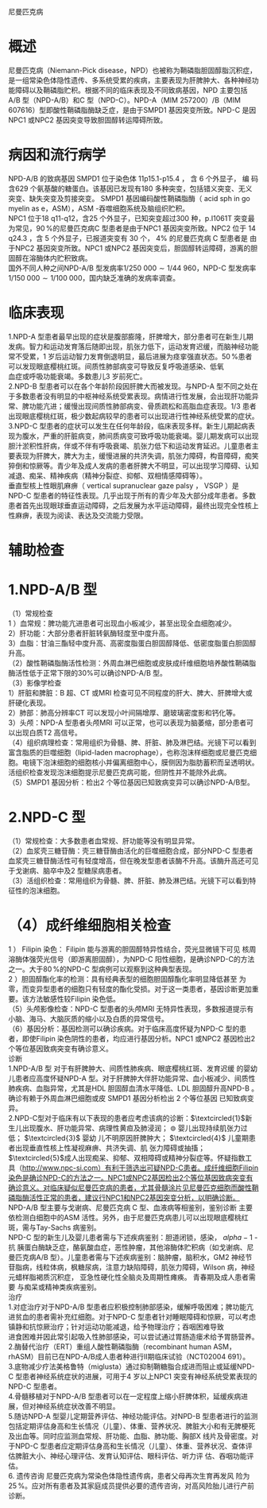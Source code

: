 尼曼匹克病  
# 概述  
尼曼匹克病（Niemann-Pick disease，NPD）也被称为鞘磷脂胆固醇脂沉积症，是一组常染色体隐性遗传、多系统受累的疾病，主要表现为肝脾肿大、各种神经功能障碍以及鞘磷脂贮积。根据不同的临床表现及不同致病基因，NPD 主要包括A/B 型（NPD-A/B）和C 型（NPD-C）。NPD-A（MIM 257200）/B（MIM 607616）型即酸性鞘磷脂酶缺乏症，是由于SMPD1 基因突变所致。NPD-C 是因NPC1 或NPC2 基因突变导致胆固醇转运障碍所致。  
# 病因和流行病学  
NPD-A/B  的致病基因 SMPD1  位于染色体 11p15.1-p15.4 ， 含 6  个外显子， 编 码含629 个氨基酸的糖蛋白。该基因已发现有180 多种突变，包括错义突变、无义突变、缺失突变及剪接突变。 SMPD1  基因编码酸性鞘磷脂酶（ acid sph in go myelin as e，ASM），ASM -吞噬细胞系统及脑组织贮积。  
NPC1 位于18 q11-q12，含25 个外显子，已知突变超过300 种，p.I1061T 突变最为常见，$90\,\%$的尼曼匹克病C 型患者是由于NPC1 基因突变所致。NPC2 位于 $14\,\,\mathrm{q}24.3$ ，含 5  个外显子，已报道突变有 30  个， $4\%$ 的尼曼匹克病 C  型患者是 由于NPC2 基因突变所致。NPC1 或NPC2 基因突变后，胆固醇转运障碍，游离的胆固醇在溶酶体内贮积致病。  
国外不同人种之间NPD-A/B 型发病率$1/250\ 000{\sim}1/44\ 960$，NPD-C 型发病率$1/150\;000{\sim}1/100\;000$，国内缺乏准确的发病率调查。  
# 临床表现  
1.NPD-A 型患者最早出现的症状是腹部膨隆，肝脾增大，部分患者可在新生儿期发病。智力和运动发育落后随即出现，肌张力低下，运动发育迟缓，而脑神经功能常不受累，1 岁后运动智力发育倒退明显，最后进展为痉挛强直状态。$50\,\%$患者可以发现眼底樱桃红斑。间质性肺部病变可导致反复呼吸道感染、低氧  
血症或呼吸功能衰竭。多数患儿3 岁前死亡。  
2.NPD-B 型患者可以在各个年龄阶段因肝脾大而被发现。与NPD-A 型不同之处在于多数患者没有明显的中枢神经系统受累表现。病情进行性发展，会出现肝功能异常、脾功能亢进；缓慢出现间质性肺部病变、骨质疏松和高脂血症表现。1/3 患者出现眼底樱桃红斑，极少数起病较早的患者可以出现进行性神经系统受累的症状。  
3.NPD-C 型患者的症状可以发生在任何年龄段，临床表现多样。新生儿期起病表现为腹水，严重的肝脏病变，肺间质病变可致呼吸功能衰竭。婴儿期发病可以出现胆汁淤积性肝病，伴或不伴有呼吸衰竭、肌张力低下和运动发育延迟。儿童患者主要表现为肝脾大，脾大为主，缓慢进展的共济失调，肌张力障碍，构音障碍，痴笑猝倒和惊厥等。青少年及成人发病的患者肝脾大不明显，可以出现学习障碍、认知减退、痴呆、精神疾病（精神分裂症、抑郁、双相情感障碍等）。  
垂直型核上性眼肌麻痹（ vertical supranuclear gaze palsy ， VSGP ）是 NPD-C 型患者的特征性表现。几乎出现于所有的青少年及大部分成年患者。多数患者首先出现眼球垂直运动障碍，之后发展为水平运动障碍，最终出现完全性核上性麻痹，表现为阅读、表达及交流能力受限。  
# 辅助检查  
# 1.NPD-A/B 型  
（1）常规检查  
1 ）血常规：脾功能亢进患者可出现血小板减少，甚至出现全血细胞减少。  
2）肝功能：大部分患者肝脏转氨酶轻度至中度升高。  
3）血脂：甘油三酯轻中度升高、高密度脂蛋白胆固醇降低、低密度脂蛋白胆固醇升高。  
（2）酸性鞘磷脂酶活性检测：外周血淋巴细胞或皮肤成纤维细胞培养酸性鞘磷脂酶活性低于正常下限的$30\%$可以确诊NPD-A/B 型。  
（3）影像学检查  
1）肝脏和脾脏：B 超、CT 或MRI 检查可见不同程度的肝大、脾大、肝脾增大或肝硬化表现。  
2）肺部：肺高分辨率CT 可以发现小叶间隔增厚、磨玻璃密度影和钙化等。  
3）头颅：NPD-A 型患者头颅MRI 可以正常，也可以表现为脑萎缩，部分患者可以出现白质T2 高信号。  
（4）组织病理检查：常用组织为骨髓、脾、肝脏、肺及淋巴结。光镜下可以看到富含脂质的巨噬细胞（lipid-laden macrophage），也称泡沫样细胞或尼曼匹克细胞。电镜下泡沫细胞的细胞核小并偏离细胞中心，膜侧因为脂肪蓄积而呈透明状。活组织检查发现泡沫细胞提示尼曼匹克病可能，但阴性并不能除外此病。  
（5）SMPD1 基因分析：检出2 个等位基因已知致病变异可以确诊NPD-A/B型。  
# 2.NPD-C 型  
（1）常规检查：大多数患者血常规、肝功能等没有明显异常。  
（2）血浆壳三糖苷酶：壳三糖苷酶由活化的巨噬细胞合成，部分NPD-C 型患者血浆壳三糖苷酶活性可有轻度增高，但在晚发型患者该酶不升高。该酶升高还可见于戈谢病、脑卒中及2 型糖尿病患者。  
（3）活组织检查：常用组织为骨髓、脾、肝脏、肺及淋巴结。光镜下可以看到特征性的泡沫细胞。  
# （4）成纤维细胞相关检查  
1 ） Filipin  染色： Filipin  能与游离的胆固醇特异性结合，荧光显微镜下可见 核周溶酶体强荧光信号（即游离胆固醇），为NPD-C 阳性细胞，是确诊NPD-C的方法之一。大于$80\,\%$的NPD-C 型病例可以观察到这种典型表现。  
2 ）胆固醇酯化率的检测：具有经典表型的细胞胆固醇酯化率明显降低甚至 为零，而变异型患者的细胞只有轻度的酯化受损。对于这一类患者，基因诊断更加重要。该方法敏感性较Filipin 染色低。  
（5）头颅影像检查：NPD-C 型患者的头颅MRI 无特异性表现，多数报道提示有小脑、海马、大脑灰质的缩小以及白质的异常信号。  
（6）基因分析：基因检测可以确诊疾病。对于临床高度怀疑为NPD-C 型的患者，即使Filipin 染色阴性的患者，均应进行基因分析。NPC1 或NPC2 基因检出2 个等位基因致病突变有确诊意义。  
诊断  
1.NPD-A/B  型 对于有肝脾肿大、间质性肺疾病、眼底樱桃红斑、发育迟缓 的婴幼儿患者应高度怀疑NPD-A 型。对于肝脾肿大伴肝功能异常、血小板减少、间质性肺疾病、血脂异常，尤其是HDL 胆固醇血清水平降低、LDL 胆固醇升高NPD-B 。确诊有赖于外周血淋巴细胞或皮 SMPD1  基因分析检出 2  个等位基因 已知致病变异。  
2.NPD-C型对于临床有以下表现的患者应考虑该病的诊断：$\textcircled{1}$新生儿出现腹水、肝功能异常、病理性黄疸及肺浸润； $\circledcirc$ 婴儿出现持续肌张力过低； $\textcircled{3}$ 婴幼 儿不明原因肝脾肿大； $\textcircled{4}$ 儿童期患者出现垂直性核上性凝视麻痹、共济失调、肌 张力障碍或抽搐；$\textcircled{5}$成人出现痴呆、抑郁、双相障碍或精神分裂症等。怀疑指数工具（http://www.npc-si.com）有利于筛选出可疑NPD-C患者。成纤维细胞Filipin染色是确诊NPD-C的方法之一。NPC1或NPC2基因检出2个等位基因致病突变有确诊意义。对临床疑似尼曼匹克病的患者，尤其骨髓涂片见尼曼匹克细胞而酸性鞘磷脂酶活性正常的患者，建议行NPC1和NPC2基因突变分析，以明确诊断。  
NPD-A/B  型主要与戈谢病、尼曼匹克病 C  型、血液病等相鉴别，鉴别诊断 主要依检测白细胞中的ASM 活性。另外，由于尼曼匹克病患儿可以出现眼底樱桃红斑，需与Tay-Sachs 病鉴别。  
NPD-C  型的新生儿及婴儿患者需与下述疾病鉴别：胆道闭锁，感染， $alpha{-}1$ - 抗 胰蛋白酶缺乏症，酪氨酸血症，恶性肿瘤，其他溶酶体贮积病（如戈谢病、尼曼匹克病A/B 型）。儿童患者需与下述疾病鉴别：脑肿瘤，脑积水，GM2 神经节苷脂病，线粒体病，枫糖尿病，注意力缺陷障碍，肌张力障碍，Wilson 病，神经元蜡样脂褐质沉积症， 亚急性硬化性全脑炎及周期性瘫痪。 青春期及成人患者需要 与痴呆或精神类疾病鉴别。  
治疗  
1.对症治疗对于NPD-A/B 型患者应积极控制肺部感染，缓解呼吸困难；脾功能亢进贫血的患者需补充红细胞。对于NPD-C 型患者针对睡眠障碍和惊厥，可以考虑镇静和抗惊厥治疗；针对运动功能减退，给予物理治疗；吞咽困难导致  
进食困难并因此常引起吸入性肺部感染，可以尝试通过胃肠造瘘术给予胃肠营养。  
2.酶替代治疗（ERT）重组人酸性鞘磷脂酶（recombinant human ASM，rhASM）目前已在NPD-A/B成人患者种进行Ⅱ期临床试验（NCT02004 691）。  
3.底物减少疗法美格鲁特（miglusta）通过抑制鞘糖脂合成进而阻止或延缓NPD-C 型患者神经系统症状的进展，可用于4 岁以上NPC1 突变有神经系统受累表现的NPD-C 型患者。  
4.骨髓移植对于NPD-A/B 型患者可以在一定程度上缩小肝脾体积，延缓疾病进展，但对神经系统症状改善不明显。  
5.随访NPD-A 型婴儿定期营养评估、神经功能评估。对NPD-B 型患者进行的监测包括定期评估身高和生长情况（儿童）、体重、营养状况、脾脏大小和有无脾梗死及出血等。同时应监测血常规、肝功能、血脂、肺功能、胸部X 线片及骨密度。对于NPD-C 型患者应定期评估身高和生长情况（儿童）、体重、营养状况、查体评估脾脏大小、神经心理评估、发育认知评估、眼科评估、听力评 估、吞咽功能评估。  
6. 遗传咨询 尼曼匹克病为常染色体隐性遗传病，患者父母再次生育再发风 险为$25\,\%$。应对所有患者及其家庭成员提供必要的遗传咨询，对高风险胎儿进行产前诊断。  

